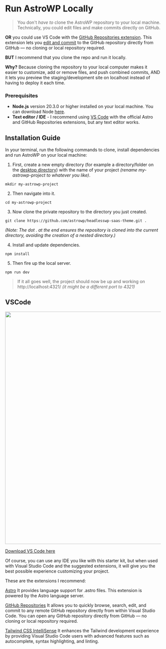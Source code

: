 # Run AstroWP Locally

> You don't *have to* clone the AstroWP repository to your local machine. Technically, you could edit files and make commits directly on GitHub.

**OR** you could use VS Code with the [GitHub Repositories extension](https://marketplace.visualstudio.com/items?itemName=GitHub.remotehub). This extension lets you [edit and commit](https://www.youtube.com/watch?v=uCDKpsIRLPc) to the GitHub repository directly from GitHub — no cloning or local repository required.

**BUT** I recommend that you clone the repo and run it locally.

**Why?** Because cloning the repository to your local computer makes it easier to customize, add or remove files, and push combined commits, AND it lets you preview the staging/development site on localhost instead of having to deploy it each time.

### Prerequisites

- **Node.js** version 20.3.0 or higher installed on your local machine. You can download Node [here](https://nodejs.org/en/download/package-manager).
- **Text editor / IDE** - I recommend using [VS Code](https://code.visualstudio.com/download) with the official Astro and GitHub Repositories extensions, but any text editor works.

## Installation Guide

In your terminal, run the following commands to clone, install dependencies and run AstroWP on your local machine:

1. First, create a new empty directory (for example a directory/folder on the [desktop directory](https://youtu.be/B1IxcK6V-Vc?si=aQpY4HTEBR2Cwitb)) with the name of your project *(rename my-astrowp-project to whatever you like)*.

```
mkdir my-astrowp-project
```

2. Then navigate into it.

```
cd my-astrowp-project
```

3. Now clone the private repository to the directory you just created.

```
git clone https://github.com/astrowp/headlesswp-saas-theme.git .
```

*(Note: The dot . at the end ensures the repository is cloned into the current directory, avoiding the creation of a nested directory.)*

4. Install and update dependencies.

```
npm install
```

5. Then fire up the local server.

```
npm run dev
```

> If it all goes well, the project should now be up and working on http<span>://</span>localhost:4321/ *(it might be a different port to 4321)*

## VSCode

<img src="https://github.com/astrowp/docs/assets/170225022/e7fec34c-87f9-4fd9-bdb8-247418e9a896" width="750px" />

[Download VS Code here](https://code.visualstudio.com/download)

Of course, you can use any IDE you like with this starter kit, but when used with Visual Studio Code and the suggested extensions, it will give you the best possible experience customizing your project.

These are the extensions I recommend:

[Astro](https://marketplace.visualstudio.com/items?itemName=astro-build.astro-vscode)
It provides language support for .astro files. This extension is powered by the Astro language server.

[GitHub Repositories](https://marketplace.visualstudio.com/items?itemName=GitHub.remotehub)
It allows you to quickly browse, search, edit, and commit to any remote GitHub repository directly from within Visual Studio Code. You can open any GitHub repository directly from GitHub — no cloning or local repository required.

[Tailwind CSS IntelliSense](https://marketplace.visualstudio.com/items?itemName=bradlc.vscode-tailwindcss)
It enhances the Tailwind development experience by providing Visual Studio Code users with advanced features such as autocomplete, syntax highlighting, and linting.
